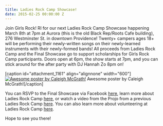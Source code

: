 ```yaml
---
title: Ladies Rock Camp Showcase!
date: 2015-02-25 00:00:00 Z
---
```


Join Girls Rock! RI for our next Ladies Rock Camp Showcase happening March 8th at 7pm at Aurora (this is the old Black Rep/Roots Cafe building), 276 Westminster St. in downtown Providence! Twenty+ campers ages 18+ will be performing their newly-written songs on their newly-learned instruments with their newly-formed bands! All proceeds from Ladies Rock Camp and the Final Showcase go to support scholarships for Girls Rock Camp participants. Doors open at 6pm, the show starts at 7pm, and you can stick around for the after party with DJ Hannah Zo 8pm on!

\[caption id="attachment\_1161" align="alignnone" width="600"\][![Awesome poster by Caleigh McGrath!](/uploads/blogposts/Ladies-Rock-Camp-Sp-2015-poster-1024x663.jpg)](http://girlsrockri.org/wp-content/uploads/2015/02/Ladies-Rock-Camp-Sp-2015-poster.jpg) Awesome poster by Caleigh McGrath!\[/caption\]

You can RSVP to the Final Showcase via Facebook [here](https://www.facebook.com/events/1402823143343077), learn more about Ladies Rock Camp [here](http://girlsrockri.org/camps-and-classes/ladies-rock-camp/), or watch a video from the Projo from a previous Ladies Rock Camp [here](https://www.youtube.com/watch?v=SoAnOQPrCOM). You can also learn more about volunteering at Ladies Rock Camp [here](http://girlsrockri.org/volunteer/).

Hope to see you there!
